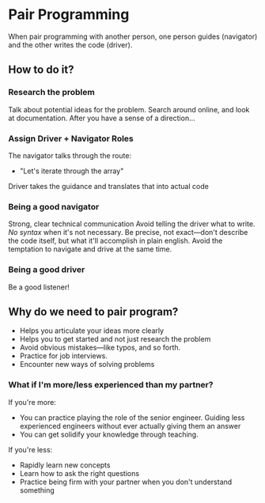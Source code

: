# Pair Programming

When pair programming with another person, one person guides (navigator) and the other writes the code (driver).

## How to do it?

### Research the problem

Talk about potential ideas for the problem.
Search around online, and look at documentation.
After you have a sense of a direction...

### Assign Driver + Navigator Roles

The navigator talks through the route:

- "Let's iterate through the array"

Driver takes the guidance and translates that into actual code

### Being a good navigator

Strong, clear technical communication
Avoid telling the driver what to write. _No syntax_ when it's not necessary.
Be precise, not exact—don't describe the code itself, but what it'll accomplish in plain english.
Avoid the temptation to navigate and drive at the same time.

### Being a good driver

Be a good listener!

## Why do we need to pair program?

- Helps you articulate your ideas more clearly
- Helps you to get started and not just research the problem
- Avoid obvious mistakes—like typos, and so forth.
- Practice for job interviews.
- Encounter new ways of solving problems

### What if I'm more/less experienced than my partner?

If you're more:

- You can practice playing the role of the senior engineer. Guiding less experienced engineers without ever actually giving them an answer
- You can get solidify your knowledge through teaching.

If you're less:

- Rapidly learn new concepts
- Learn how to ask the right questions
- Practice being firm with your partner when you don't understand something
